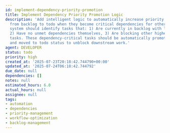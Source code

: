 ```yaml
---
id: implement-dependency-priority-promotion
title: Implement Dependency Priority Promotion Logic
description: 'Add intelligent logic to automatically increase priority and move tasks
  from backlog to todo when they become critical dependencies for other tasks. The
  system should identify tasks that: 1) Are currently in backlog with low/medium priority,
  2) Have no unmet dependencies themselves, 3) Are blocking other higher-priority
  tasks. These dependency-critical tasks should be automatically promoted in priority
  and moved to todo status to unblock downstream work.'
agent: DEVELOPER
status: todo
priority: high
created_at: '2025-07-23T20:18:42.744790+00:00'
updated_at: '2025-07-24T06:18:42.744792'
due_date: null
dependencies: []
notes: null
estimated_hours: 6.0
actual_hours: null
assignee: null
tags:
- automation
- dependencies
- priority-management
- workflow-optimization
- backlog-management
---
```


